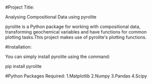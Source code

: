#Project Title:

 Analysing Compositional Data using pyrolite

pyrolite is a Python package for working with compositional data, transforming geochemical variables and have functions for common plotting tasks.This project makes use of pyrolite's plotting functions.

#Installation:

You can simply install pyrolite using the command:

 pip install pyrolite


#Python Packages Required:
1.Matplotlib
2.Numpy
3.Pandas
4.Scipy

